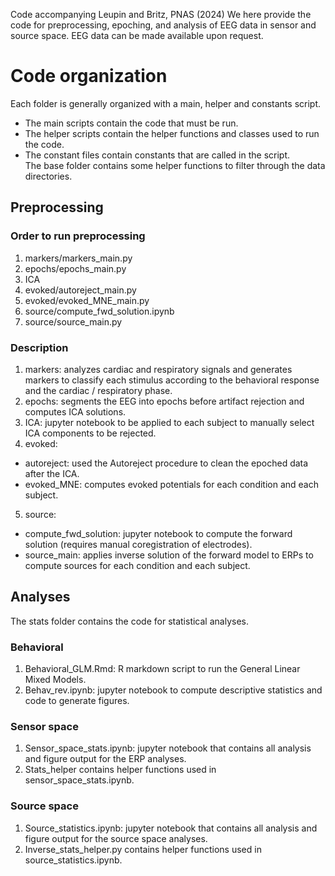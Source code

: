 Code accompanying Leupin and Britz, PNAS (2024)
We here provide the code for preprocessing, epoching, and analysis of EEG data in sensor and source space. EEG data can be made available upon request.
# Code organization
Each folder is generally organized with a main, helper and constants script.
- The main scripts contain the code that must be run.
- The helper scripts contain the helper functions and classes used to run the code.
- The constant files contain constants that are called in the script.
<br>The base folder contains some helper functions to filter through the data directories.

## Preprocessing
### Order to run preprocessing
1) markers/markers_main.py 
2) epochs/epochs_main.py
3) ICA
4) evoked/autoreject_main.py
5) evoked/evoked_MNE_main.py
6) source/compute_fwd_solution.ipynb
7) source/source_main.py
### Description
1)	markers: analyzes cardiac and respiratory signals and generates markers to classify each stimulus according to the behavioral response and the cardiac / respiratory phase.
2)	epochs: segments the EEG into epochs before artifact rejection and computes ICA solutions.
3)	ICA: jupyter notebook to be applied to each subject to manually select ICA components to be rejected.
4)	evoked:
  - autoreject: used the Autoreject procedure to clean the epoched data after the ICA.
  - evoked_MNE: computes evoked potentials for each condition and each subject.
5)	source:
  - compute_fwd_solution: jupyter notebook to compute the forward solution (requires manual coregistration of electrodes).
  - source_main: applies inverse solution of the forward model to ERPs to compute sources for each condition and each subject.

## Analyses
The stats folder contains the code for statistical analyses.
### Behavioral
1)	Behavioral_GLM.Rmd: R markdown script to run the General Linear Mixed Models.
2)	Behav_rev.ipynb: jupyter notebook to compute descriptive statistics and code to generate figures.
### Sensor space
1)	Sensor_space_stats.ipynb: jupyter notebook that contains all analysis and figure output for the ERP analyses.
2)	Stats_helper contains helper functions used in sensor_space_stats.ipynb.
### Source space
1)	Source_statistics.ipynb: jupyter notebook that contains all analysis and figure output for the source space analyses.
2)	Inverse_stats_helper.py contains helper functions used in source_statistics.ipynb.






